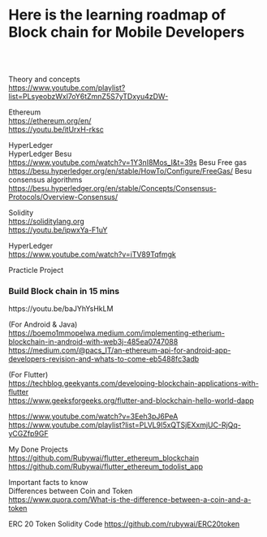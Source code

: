 <h1>Here is the learning roadmap of Block chain for Mobile Developers </h1><br/>
<br/>

Theory and concepts <br/>
https://www.youtube.com/playlist?list=PLsyeobzWxl7oY6tZmnZ5S7yTDxyu4zDW- <br/>

Ethereum<br/>
https://ethereum.org/en/ <br/>
https://youtu.be/itUrxH-rksc<br/>


HyperLedger<br/>
HyperLedger Besu<br>
https://www.youtube.com/watch?v=1Y3nI8Mos_I&t=39s
Besu Free gas<br/>
https://besu.hyperledger.org/en/stable/HowTo/Configure/FreeGas/
Besu consensus algorithms
https://besu.hyperledger.org/en/stable/Concepts/Consensus-Protocols/Overview-Consensus/

Solidity <br/>
https://soliditylang.org <br/>
https://youtu.be/ipwxYa-F1uY <br/>

HyperLedger <br/>
https://www.youtube.com/watch?v=iTV89Tqfmgk

Practicle Project<br/>

<h3> Build Block chain in 15 mins</h3>
https://youtu.be/baJYhYsHkLM

(For Android & Java)<br/>
https://boemo1mmopelwa.medium.com/implementing-etherium-blockchain-in-android-with-web3j-485ea0747088<br/>
https://medium.com/@pacs_IT/an-ethereum-api-for-android-app-developers-revision-and-whats-to-come-eb5488fc3adb<br/>


(For Flutter)<br/>
https://techblog.geekyants.com/developing-blockchain-applications-with-flutter <br/>
https://www.geeksforgeeks.org/flutter-and-blockchain-hello-world-dapp <br/>

https://www.youtube.com/watch?v=3Eeh3pJ6PeA <br/>
https://www.youtube.com/playlist?list=PLVL9I5xQTSjEXxmjUC-RjQq-yCGZfp9GF <br/>


My Done Projects<br/>
https://github.com/Rubywai/flutter_ethereum_blockchain
https://github.com/Rubywai/flutter_ethereum_todolist_app

Important facts to know</br>
Differences between Coin and Token</br>
https://www.quora.com/What-is-the-difference-between-a-coin-and-a-token</br>

ERC 20 Token Solidity Code
https://github.com/rubywai/ERC20token


